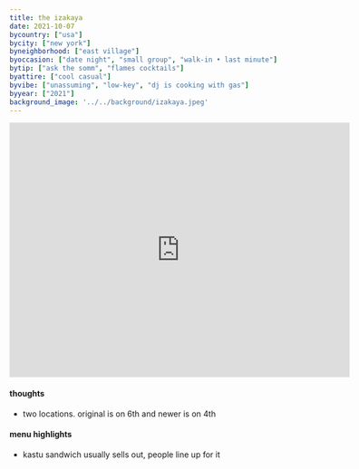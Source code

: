 ```yaml
---
title: the izakaya
date: 2021-10-07
bycountry: ["usa"]
bycity: ["new york"]
byneighborhood: ["east village"]
byoccasion: ["date night", "small group", "walk-in • last minute"]
bytip: ["ask the somm", "flames cocktails"]
byattire: ["cool casual"]
byvibe: ["unassuming", "low-key", "dj is cooking with gas"]
byyear: ["2021"]
background_image: '../../background/izakaya.jpeg'
---
```


<iframe src="https://www.google.com/maps/embed?pb=!1m18!1m12!1m3!1d3023.6048516542505!2d-73.9921036032105!3d40.726714500000035!2m3!1f0!2f0!3f0!3m2!1i1024!2i768!4f13.1!3m3!1m2!1s0x89c2599cc7ef6729%3A0x28d1f5a39880e4a5!2sThe%20Izakaya%20NYC!5e0!3m2!1sen!2sus!4v1701365287716!5m2!1sen!2sus" width="600" height="450" style="border:0;" allowfullscreen="" loading="lazy" referrerpolicy="no-referrer-when-downgrade"></iframe>

#### thoughts
* two locations. original is on 6th and newer is on 4th

#### menu highlights
* kastu sandwich usually sells out, people line up for it